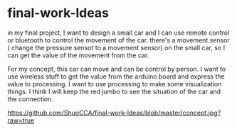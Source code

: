 # final-work-ldeas

in my final project, I want to design a small car and I can use remote control or bluetooth to control the movement of the car.
there's a movement sensor ( change the pressure sensot to a movement sensor) on the small car, so I can get the value of the movement from the car. 

For my concept, this car can move and can be control by person. I want to use wireless stuff to get the value from the arduino board and express the value to processing. I want to use processing to make some visualization things. I think I will keep the red jumbo to see the situation of the car and the connection.





https://github.com/ShuoCCA/final-work-ldeas/blob/master/concept.jpg?raw=true

